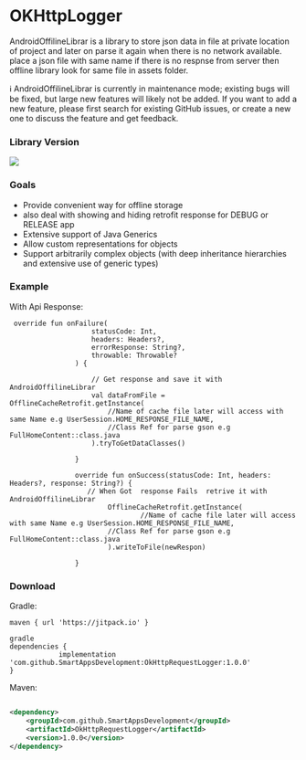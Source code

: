 # OKHttpLogger

AndroidOffilineLibrar is a library to store json data in file at private location of project and
later on parse it again when there is no network available. place a json file with same name if
there is no respnse from server then offline library look for same file in assets folder.

:information_source: AndroidOffilineLibrar is currently in maintenance mode; existing bugs will be
fixed, but large new features will likely not be added. If you want to add a new feature, please
first search for existing GitHub issues, or create a new one to discuss the feature and get
feedback.

### Library Version

[![](https://jitpack.io/v/SmartAppsDevelopment/OkHttpRequestLogger.svg)](https://jitpack.io/#SmartAppsDevelopment/OkHttpRequestLogger)

### Goals

* Provide convenient way for offline storage
* also deal with showing and hiding retrofit response for DEBUG or RELEASE app
* Extensive support of Java Generics
* Allow custom representations for objects
* Support arbitrarily complex objects (with deep inheritance hierarchies and extensive use of
  generic types)

### Example

With Api Response:

```
 override fun onFailure(
                    statusCode: Int,
                    headers: Headers?,
                    errorResponse: String?,
                    throwable: Throwable?
                ) {

                    // Get response and save it with AndroidOffilineLibrar
                    val dataFromFile = OfflineCacheRetrofit.getInstance(
                        //Name of cache file later will access with same Name e.g UserSession.HOME_RESPONSE_FILE_NAME,
                        //Class Ref for parse gson e.g FullHomeContent::class.java
                    ).tryToGetDataClasses()

                }

                override fun onSuccess(statusCode: Int, headers: Headers?, response: String?) {
                   // When Got  response Fails  retrive it with AndroidOffilineLibrar
                        OfflineCacheRetrofit.getInstance(
                                //Name of cache file later will access with same Name e.g UserSession.HOME_RESPONSE_FILE_NAME,
                        //Class Ref for parse gson e.g FullHomeContent::class.java
                        ).writeToFile(newRespon)
                
                }
```

### Download

Gradle:

```
maven { url 'https://jitpack.io' }

gradle
dependencies {
  	        implementation 'com.github.SmartAppsDevelopment:OkHttpRequestLogger:1.0.0'
}
```

Maven:

```xml

<dependency>
    <groupId>com.github.SmartAppsDevelopment</groupId>
    <artifactId>OkHttpRequestLogger</artifactId>
    <version>1.0.0</version>
</dependency>
```

